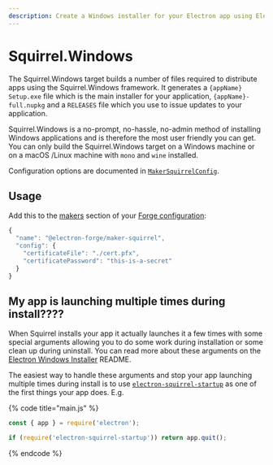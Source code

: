 ```yaml
---
description: Create a Windows installer for your Electron app using Electron Forge.
---
```


# Squirrel.Windows

The Squirrel.Windows target builds a number of files required to distribute apps using the Squirrel.Windows framework. It generates a `{appName} Setup.exe` file which is the main installer for your application, `{appName}-full.nupkg` and a `RELEASES` file which you use to issue updates to your application.

Squirrel.Windows is a no-prompt, no-hassle, no-admin method of installing Windows applications and is therefore the most user friendly you can get. You can only build the Squirrel.Windows target on a Windows machine or on a macOS /Linux machine with `mono` and `wine` installed.

Configuration options are documented in [`MakerSquirrelConfig`](https://js.electronforge.io/modules/\_electron\_forge\_maker\_squirrel.html#MakerSquirrelConfig).

## Usage

Add this to the [makers](./) section of your [Forge configuration](../../configuration.md):

```javascript
{
  "name": "@electron-forge/maker-squirrel",
  "config": {
    "certificateFile": "./cert.pfx",
    "certificatePassword": "this-is-a-secret"
  }
}
```

## My app is launching multiple times during install????

When Squirrel installs your app it actually launches it a few times with some special arguments allowing you to do some work during installation or some clean up during uninstall. You can read more about these arguments on the [Electron Windows Installer](https://github.com/electron/windows-installer#handling-squirrel-events) README.

The easiest way to handle these arguments and stop your app launching multiple times during install is to use [`electron-squirrel-startup`](https://github.com/mongodb-js/electron-squirrel-startup) as one of the first things your app does. E.g.

{% code title="main.js" %}
```javascript
const { app } = require('electron');

if (require('electron-squirrel-startup')) return app.quit();
```
{% endcode %}
